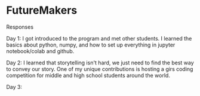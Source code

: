 # FutureMakers

Responses

Day 1:
I got introduced to the program and met other students. I learned the basics about python, numpy, and how to set up everything in jupyter notebook/colab and github.

Day 2:
I learned that storytelling isn't hard, we just need to find the best way to convey our story. One of my unique contributions is hosting a girs coding competition
for middle and high school students around the world.

Day 3:



